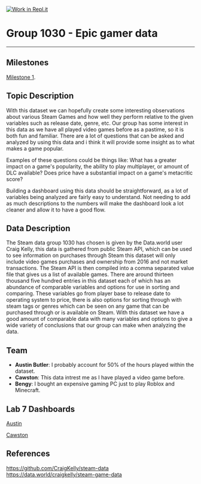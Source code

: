 [![Work in Repl.it](https://classroom.github.com/assets/work-in-replit-14baed9a392b3a25080506f3b7b6d57f295ec2978f6f33ec97e36a161684cbe9.svg)](https://classroom.github.com/online_ide?assignment_repo_id=366928&assignment_repo_type=GroupAssignmentRepo)
# Group 1030 - Epic gamer data 
---
## Milestones

[Milestone 1](https://firas.moosvi.com/courses/data301/project/milestone01.html).

## Topic Description

  With this dataset we can hopefully create some interesting observations about various Steam Games and how well they perform relative to the given variables such as release date, genre, etc. Our group has some interest in this data as we have all played video games before as a pastime, so it is both fun and familiar. There are a lot of questions that can be asked and analyzed by using this data and i think it will provide some insight as to what makes a game popular. 

  Examples of these questions could be things like: 
  What has a greater impact on a game's popularity, the ability to play multiplayer, or amount of DLC available? 
  Does price have a substantial impact on a game's metacritic score?

  Building a dashboard using this data should be straightforward, as a lot of variables being analyzed are fairly easy to understand. Not needing to add as much descriptions to the numbers will make the dashboard look a lot cleaner and allow it to have a good flow.

## Data Description 

  The Steam data group 1030 has chosen is given by the Data.world user Craig Kelly, this data is gathered from public Steam API, which can be used to see information on purchases through Steam this dataset will only include video games purchases and ownership from 2016 and not market transactions. The Steam API is then compiled into a comma separated value file that gives us a list of available games. There are around thirteen thousand five hundred entries in this dataset each of which has an abundance of comparable variables and options for use in sorting and comparing. These variables go from player base to release date to operating system to price, there is also options for sorting through with steam tags or genres which can be seen on any game that can be purchased through or is available on Steam. With this dataset we have a good amount of comparable data with many variables and options to give a wide variety of conclusions that our group can make when analyzing the data. 
## Team

  - **Austin Butler**: I probably account for 50% of the hours played within the dataset.
  - **Cawston**: This data intrest me as I have played a video game before.
  - **Bengy**: I bought an expensive gaming PC just to play Roblox and Minecraft. 

## Lab 7 Dashboards

  [Austin](https://us-west-2b.online.tableau.com/#/site/data301/workbooks/346870/views)
  
  [Cawston](https://us-west-2b.online.tableau.com/#/site/data301/workbooks/346904/views)

## References

  https://github.com/CraigKelly/steam-data  
  https://data.world/craigkelly/steam-game-data
